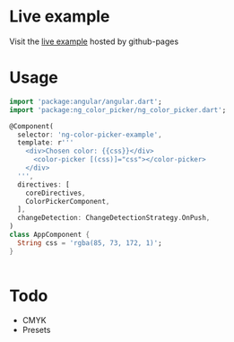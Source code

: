 
# Live example  
Visit the [live example](https://jodinathan.github.io/ng_color_picker/) hosted by github-pages

# Usage

```dart
import 'package:angular/angular.dart';
import 'package:ng_color_picker/ng_color_picker.dart';

@Component(
  selector: 'ng-color-picker-example',
  template: r'''
    <div>Chosen color: {{css}}</div>
      <color-picker [(css)]="css"></color-picker>
    </div>
  ''',
  directives: [
    coreDirectives,
    ColorPickerComponent,
  ],
  changeDetection: ChangeDetectionStrategy.OnPush,
)
class AppComponent {
  String css = 'rgba(85, 73, 172, 1)';
}
 
```

# Todo
 - CMYK
 - Presets

